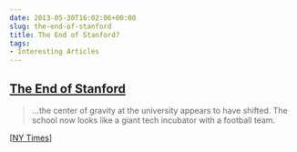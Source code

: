 ```yaml
---
date: 2013-05-30T16:02:06+00:00
slug: the-end-of-stanford
title: The End of Stanford?
tags:
- Interesting Articles
---
```


## [The End of Stanford](http://www.newyorker.com/online/blogs/elements/2013/04/silicon-valley-start-ups-and-the-end-of-stanford.html?intcid=obinsite)

> ...the center of gravity at the university appears to have shifted. The school now looks like a giant tech incubator with a football team.

[[NY Times](http://www.newyorker.com/online/blogs/elements/2013/04/silicon-valley-start-ups-and-the-end-of-stanford.html?intcid=obinsite)]

